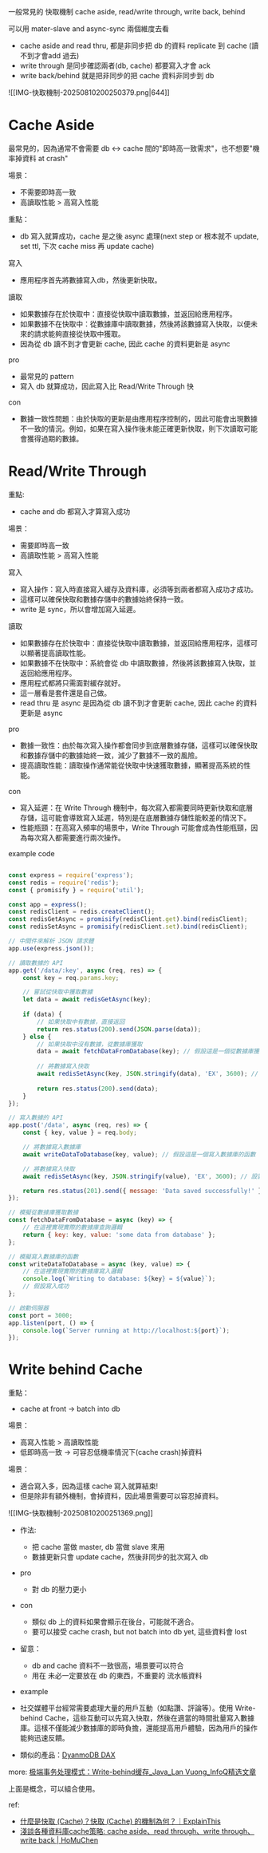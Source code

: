 
一般常見的 快取機制 cache aside, read/write through, write back, behind


可以用 
mater-slave 
and 
async-sync 兩個維度去看

- cache aside and read thru, 都是非同步把 db 的資料 replicate 到 cache (讀不到才會add 過去)
- write through 是同步確認兩者(db, cache) 都要寫入才會 ack
- write back/behind 就是把非同步的把 cache 資料非同步到 db



![[IMG-快取機制-20250810200250379.png|644]]



# Cache Aside

最常見的，因為通常不會需要 db <-> cache 間的"即時高一致需求"，也不想要"機率掉資料 at crash"

場景：
- 不需要即時高一致
- 高讀取性能 > 高寫入性能

重點：
- db 寫入就算成功，cache 是之後 async 處理(next step or 根本就不 update, set ttl, 下次 cache miss 再 update cache)


寫入
- 應用程序首先將數據寫入db，然後更新快取。


讀取
- 如果數據存在於快取中：直接從快取中讀取數據，並返回給應用程序。
- 如果數據不在快取中：從數據庫中讀取數據，然後將該數據寫入快取，以便未來的請求能夠直接從快取中獲取。
- 因為從 db 讀不到才會更新 cache, 因此 cache 的資料更新是 async

pro
- 最常見的 pattern
- 寫入 db 就算成功，因此寫入比 Read/Write Through 快
    

con
- 數據一致性問題：由於快取的更新是由應用程序控制的，因此可能會出現數據不一致的情況。例如，如果在寫入操作後未能正確更新快取，則下次讀取可能會獲得過期的數據。
    




# Read/Write Through

重點:
- cache and db 都寫入才算寫入成功

場景：
- 需要即時高一致
- 高讀取性能 > 高寫入性能

寫入
- 寫入操作：寫入時直接寫入緩存及資料庫，必須等到兩者都寫入成功才成功。
- 這樣可以確保快取和數據存儲中的數據始終保持一致。
- write 是 sync，所以會增加寫入延遲。


讀取
- 如果數據存在於快取中：直接從快取中讀取數據，並返回給應用程序，這樣可以顯著提高讀取性能。
- 如果數據不在快取中：系統會從 db 中讀取數據，然後將該數據寫入快取，並返回給應用程序。
- 應用程式都將只需面對緩存就好。
- 這一層看是套件還是自己做。
- read thru 是 async 是因為從 db 讀不到才會更新 cache, 因此 cache 的資料更新是 async

pro
- 數據一致性：由於每次寫入操作都會同步到底層數據存儲，這樣可以確保快取和數據存儲中的數據始終一致，減少了數據不一致的風險。
- 提高讀取性能：讀取操作通常能從快取中快速獲取數據，顯著提高系統的性能。

con
- 寫入延遲：在 Write Through 機制中，每次寫入都需要同時更新快取和底層存儲，這可能會導致寫入延遲，特別是在底層數據存儲性能較差的情況下。
- 性能瓶頸：在高寫入頻率的場景中，Write Through 可能會成為性能瓶頸，因為每次寫入都需要進行兩次操作。



example code
```js fold

const express = require('express');
const redis = require('redis');
const { promisify } = require('util');

const app = express();
const redisClient = redis.createClient();
const redisGetAsync = promisify(redisClient.get).bind(redisClient);
const redisSetAsync = promisify(redisClient.set).bind(redisClient);

// 中間件來解析 JSON 請求體
app.use(express.json());

// 讀取數據的 API
app.get('/data/:key', async (req, res) => {
    const key = req.params.key;

    // 嘗試從快取中獲取數據
    let data = await redisGetAsync(key);
    
    if (data) {
        // 如果快取中有數據，直接返回
        return res.status(200).send(JSON.parse(data));
    } else {
        // 如果快取中沒有數據，從數據庫獲取
        data = await fetchDataFromDatabase(key); // 假設這是一個從數據庫獲取數據的函數
        
        // 將數據寫入快取
        await redisSetAsync(key, JSON.stringify(data), 'EX', 3600); // 設置 TTL 為 3600 秒
        
        return res.status(200).send(data);
    }
});

// 寫入數據的 API
app.post('/data', async (req, res) => {
    const { key, value } = req.body;

    // 將數據寫入數據庫
    await writeDataToDatabase(key, value); // 假設這是一個寫入數據庫的函數

    // 將數據寫入快取
    await redisSetAsync(key, JSON.stringify(value), 'EX', 3600); // 設置 TTL 為 3600 秒

    return res.status(201).send({ message: 'Data saved successfully!' });
});

// 模擬從數據庫獲取數據
const fetchDataFromDatabase = async (key) => {
    // 在這裡實現實際的數據庫查詢邏輯
    return { key: key, value: 'some data from database' };
};

// 模擬寫入數據庫的函數
const writeDataToDatabase = async (key, value) => {
    // 在這裡實現實際的數據庫寫入邏輯
    console.log(`Writing to database: ${key} = ${value}`);
    // 假設寫入成功
};

// 啟動伺服器
const port = 3000;
app.listen(port, () => {
    console.log(`Server running at http://localhost:${port}`);
});

```



# Write behind Cache

重點：
- cache at front -> batch into db

場景：
- 高寫入性能 > 高讀取性能
- 低即時高一致 -> 可容忍低機率情況下(cache crash)掉資料

場景：
- 適合寫入多，因為這樣 cache 寫入就算結束!
- 但是除非有額外機制，會掉資料，因此場景需要可以容忍掉資料。

![[IMG-快取機制-20250810200251369.png]]
- 作法:
	- 把 cache 當做 master, db 當做 slave 來用
	- 數據更新只會 update cache，然後非同步的批次寫入 db
- pro
	- 對 db 的壓力更小
- con
	- 類似 db 上的資料如果會顯示在後台，可能就不適合。
	- 要可以接受 cache crash, but not batch into db yet, 這些資料會 lost
- 留意：
	- db and cache 資料不一致很高，場景要可以符合
	- 用在 未必一定要放在 db 的東西，不重要的 流水帳資料


- example
- 社交媒體平台經常需要處理大量的用戶互動（如點讚、評論等）。使用 Write-behind Cache，這些互動可以先寫入快取，然後在適當的時間批量寫入數據庫。這樣不僅能減少數據庫的即時負擔，還能提高用戶體驗，因為用戶的操作能夠迅速反饋。
- 類似的產品：[DyanmoDB DAX](https://aws.amazon.com/tw/dynamodbaccelerator/)


more: [极端事务处理模式：Write-behind缓存\_Java\_Lan Vuong\_InfoQ精选文章](https://www.infoq.cn/article/write-behind-caching)



上面是概念，可以組合使用。



ref:
- [什麼是快取 (Cache)？快取 (Cache) 的機制為何？｜ExplainThis](https://www.explainthis.io/zh-hant/swe/cache-mechanism)
- [淺談各種資料庫cache策略: cache aside、read through、write through、write back | HoMuChen](https://homuchen.com/posts/databse-chache-strategies/)


